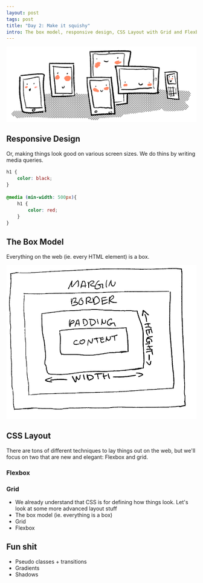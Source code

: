 ```yaml
---
layout: post
tags: post
title: "Day 2: Make it squishy"
intro: The box model, responsive design, CSS Layout with Grid and Flexbox
---
```


![Hero](/assets/fam.png)

## Responsive Design

Or, making things look good on various screen sizes. We do thins by writing media queries.

```css
h1 {
    color: black;
}

@media (min-width: 500px){
    h1 {
        color: red;
    }
}
```

## The Box Model

Everything on the web (ie. every HTML element) is a box.

![Box](/assets/Artboard-3.png)

## CSS Layout

There are tons of different techniques to lay things out on the web, but we'll focus on two that are new and elegant: Flexbox and grid.

### Flexbox
### Grid

- We already understand that CSS is for defining how things look. Let's look at some more advanced layout stuff
- The box model (ie. everything is a box)
- Grid
- Flexbox

## Fun shit

- Pseudo classes + transitions
- Gradients
- Shadows